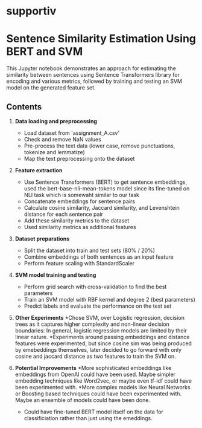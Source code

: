 # supportiv
# Sentence Similarity Estimation Using BERT and SVM

This Jupyter notebook demonstrates an approach for estimating the similarity between sentences using Sentence Transformers library for encoding and various metrics, followed by training and testing an SVM model on the generated feature set.


## Contents

1. **Data loading and preprocessing**
    * Load dataset from 'assignment_A.csv'
    * Check and remove NaN values
    * Pre-process the text data (lower case, remove punctuations, tokenize and lemmatize)
    * Map the text preprocessing onto the dataset

2. **Feature extraction**
    * Use Sentence Transformers (BERT) to get sentence embeddings, used the bert-base-nli-mean-tokens model since its fine-tuned on NLI task which is somewaht similar to our task
    * Concatenate embeddings for sentence pairs
    * Calculate cosine similarity, Jaccard similarity, and Levenshtein distance for each sentence pair
    * Add these similarity metrics to the dataset
    * Used similarity metrics as additional features
    
3. **Dataset preparations**
    * Split the dataset into train and test sets (80% / 20%)
    * Combine embeddings of both sentences as an input feature
    * Perform feature scaling with StandardScaler

4. **SVM model training and testing**
    * Perform grid search with cross-validation to find the best parameters
    * Train an SVM model with RBF kernel and degree 2 (best parameters)
    * Predict labels and evaluate the performance on the test set

5. **Other Experiments**
    *Chose SVM, over Logistic regression, decision trees as it captures higher complexity and non-linear decision boundaries: In general, logistic regression models are limited by their linear nature.
    *Experiments around passing embeddings and distance features were experimented, but since cosine sim was being produced by emebeddings themselves, later decided to go forward with only cosine and jaccard distance as two features to train the SVM on.
    
6. **Potential Improvements**
    *More sophisticated embeddings like embeddings from OpenAI could have been used. Maybe simpler embedding techniques like Word2vec, or maybe even tf-idf could have been experimented with. 
    *More complex models like Neural Networks or Boosting based techniques could have been experimented with. Maybe an ensemble of models could have been done.
    * Could have fine-tuned BERT model itself on the data for classificiation rather than just using the emeddings.


